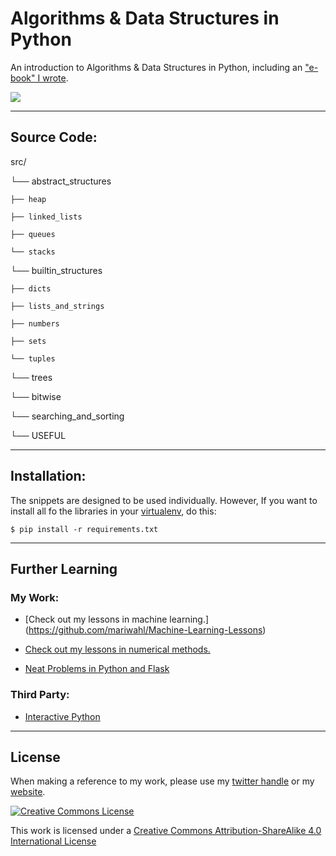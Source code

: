 #  Algorithms & Data Structures in Python

An introduction to Algorithms & Data Structures in Python, including an ["e-book" I wrote](http://mariwahl.us/docs/algorithms_in_python.pdf).

![](http://i.imgur.com/XruamX1.png)


---
## Source Code:

src/

└── abstract_structures

    ├── heap

    ├── linked_lists

    ├── queues

    └── stacks

└── builtin_structures

    ├── dicts

    ├── lists_and_strings

    ├── numbers

    ├── sets

    └── tuples

└── trees

└── bitwise

└── searching_and_sorting

└── USEFUL


----
## Installation:

The snippets are designed to be used individually. However, If you want  to install all fo the libraries in your [virtualenv](https://coderwall.com/p/8-aeka), do this:

```
$ pip install -r requirements.txt
```


----
## Further Learning

### My Work:

* [Check out my lessons in machine learning.] (https://github.com/mariwahl/Machine-Learning-Lessons)



* [Check out my lessons in numerical methods.](https://github.com/mariwahl/Numerical-Methods-for-Physics)


* [Neat Problems in Python and Flask](https://github.com/mariwahl/Neat-Problems-in-Python-and-Flask)

### Third Party:

* [Interactive Python](http://interactivepython.org/)


----
## License

When making a reference to my work, please use my [twitter handle](https://twitter.com/_b_t_3_) or my [website](http://bt3gl.github.io/index.html).

<a rel="license" href="http://creativecommons.org/licenses/by-sa/4.0/"><img alt="Creative Commons License" style="border-width:0" src="http://i.creativecommons.org/l/by-sa/4.0/88x31.png" /></a><br />

This work is licensed under a [Creative Commons Attribution-ShareAlike 4.0 International License](http://creativecommons.org/licenses/by-sa/4.0/)


